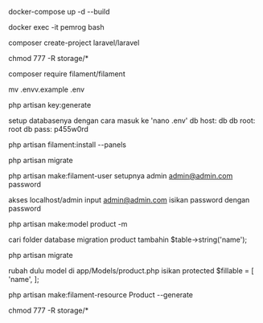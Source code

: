 docker-compose up -d --build

docker exec -it pemrog bash

composer create-project laravel/laravel

chmod 777 -R storage/\*

composer require filament/filament

mv .envv.example .env

php artisan key:generate

setup databasenya dengan cara masuk ke 'nano .env'
db host: db
db root: root
db pass: p455w0rd

php artisan filament:install --panels

php artisan migrate

php artisan make:filament-user
setupnya
admin
admin@admin.com
password

akses localhost/admin input admin@admin.com isikan password dengan password

php artisan make:model product -m

cari folder database migration product
tambahin $table->string('name');

php artisan migrate

rubah dulu model di app/Models/product.php
isikan protected $fillable = [
'name',
];

php artisan make:filament-resource Product --generate

chmod 777 -R storage/\*
